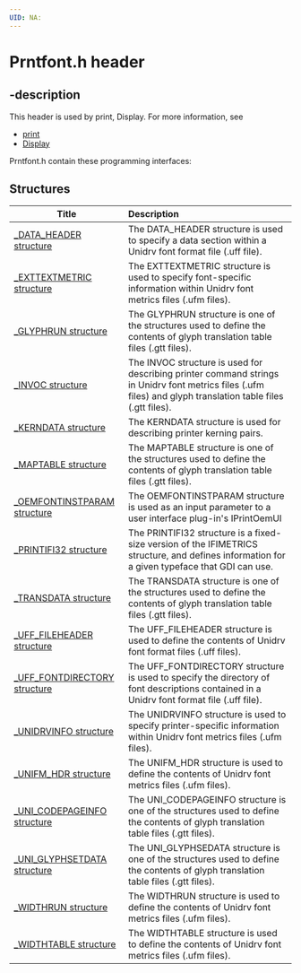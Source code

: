 ```yaml
---
UID: NA:
---
```


# Prntfont.h header

## -description

This header is used by print, Display. For more information, see
- [print](../_print/index.md)
- [Display](../_display/index.md)

Prntfont.h contain these programming interfaces:


## Structures

| Title   | Description   |
| ---- |:---- |
| [_DATA_HEADER structure](ns-prntfont-_data_header.md) | The DATA_HEADER structure is used to specify a data section within a Unidrv font format file (.uff file). |
| [_EXTTEXTMETRIC structure](ns-prntfont-_exttextmetric.md) | The EXTTEXTMETRIC structure is used to specify font-specific information within Unidrv font metrics files (.ufm files). |
| [_GLYPHRUN structure](ns-prntfont-_glyphrun.md) | The GLYPHRUN structure is one of the structures used to define the contents of glyph translation table files (.gtt files). |
| [_INVOC structure](ns-prntfont-_invoc.md) | The INVOC structure is used for describing printer command strings in Unidrv font metrics files (.ufm files) and glyph translation table files (.gtt files). |
| [_KERNDATA structure](ns-prntfont-_kerndata.md) | The KERNDATA structure is used for describing printer kerning pairs. |
| [_MAPTABLE structure](ns-prntfont-_maptable.md) | The MAPTABLE structure is one of the structures used to define the contents of glyph translation table files (.gtt files). |
| [_OEMFONTINSTPARAM structure](ns-prntfont-_oemfontinstparam.md) | The OEMFONTINSTPARAM structure is used as an input parameter to a user interface plug-in's IPrintOemUI |
| [_PRINTIFI32 structure](ns-prntfont-_printifi32.md) | The PRINTIFI32 structure is a fixed-size version of the IFIMETRICS structure, and defines information for a given typeface that GDI can use. |
| [_TRANSDATA structure](ns-prntfont-_transdata.md) | The TRANSDATA structure is one of the structures used to define the contents of glyph translation table files (.gtt files). |
| [_UFF_FILEHEADER structure](ns-prntfont-_uff_fileheader.md) | The UFF_FILEHEADER structure is used to define the contents of Unidrv font format files (.uff files). |
| [_UFF_FONTDIRECTORY structure](ns-prntfont-_uff_fontdirectory.md) | The UFF_FONTDIRECTORY structure is used to specify the directory of font descriptions contained in a Unidrv font format file (.uff file). |
| [_UNIDRVINFO structure](ns-prntfont-_unidrvinfo.md) | The UNIDRVINFO structure is used to specify printer-specific information within Unidrv font metrics files (.ufm files). |
| [_UNIFM_HDR structure](ns-prntfont-_unifm_hdr.md) | The UNIFM_HDR structure is used to define the contents of Unidrv font metrics files (.ufm files). |
| [_UNI_CODEPAGEINFO structure](ns-prntfont-_uni_codepageinfo.md) | The UNI_CODEPAGEINFO structure is one of the structures used to define the contents of glyph translation table files (.gtt files). |
| [_UNI_GLYPHSETDATA structure](ns-prntfont-_uni_glyphsetdata.md) | The UNI_GLYPHSEDATA structure is one of the structures used to define the contents of glyph translation table files (.gtt files). |
| [_WIDTHRUN structure](ns-prntfont-_widthrun.md) | The WIDTHRUN structure is used to define the contents of Unidrv font metrics files (.ufm files). |
| [_WIDTHTABLE structure](ns-prntfont-_widthtable.md) | The WIDTHTABLE structure is used to define the contents of Unidrv font metrics files (.ufm files). |
